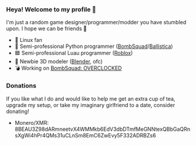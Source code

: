 ### Heya! Welcome to my profile 👋
I'm just a random game designer/programmer/modder you have stumbled upon. I hope we can be friends 🤗

- 🐧 Linux fan
- 🐍 Semi-professional Python programmer ([BombSquad](https://play.google.com/store/apps/details?id=net.froemling.bombsquad&hl=en_US&gl=US)/[Ballistica](https://github.com/efroemling/ballistica))
- 🟦 Semi-professional Luau programmer ([Roblox](https://roblox.com))
- 🌼 Newbie 3D modeler ([Blender](https://blender.org), ofc)
- 💣 Working on [BombSquad: OVERCLOCKED](https://gamejolt.com/games/overclocked/867312)

### Donations
If you like what I do and would like to help me get an extra cup of tea, upgrade my setup, or take my imaginary girlfriend to a date, consider donating!
- Monero/XMR: 8BEAU3Z98dARmneetvX4WMMkb6EdV3dbDTmfMeGNNtexQBbGaQRnsXgWi4hPr4QMs31uCLnSm8EmC6ZwEvy5F332ADRBZs6

